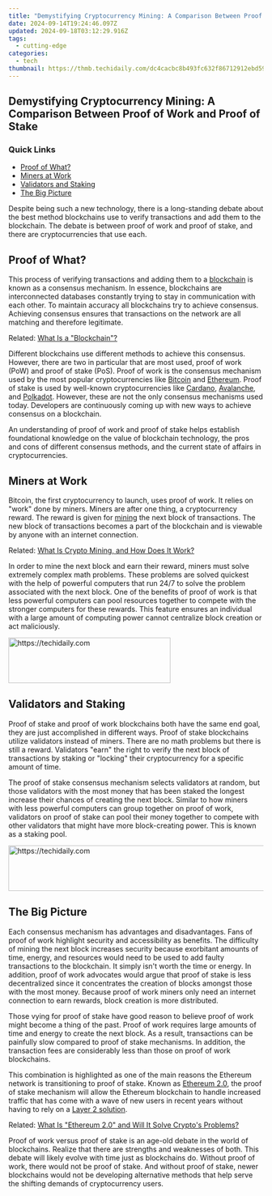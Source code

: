 ```yaml
---
title: "Demystifying Cryptocurrency Mining: A Comparison Between Proof of Work and Proof of Stake"
date: 2024-09-14T19:24:46.097Z
updated: 2024-09-18T03:12:29.916Z
tags:
  - cutting-edge
categories:
  - tech
thumbnail: https://thmb.techidaily.com/dc4cacbc8b493fc632f86712912ebd59bbc9ecbefdaf01df729929788c56ed4e.jpeg
---
```


## Demystifying Cryptocurrency Mining: A Comparison Between Proof of Work and Proof of Stake

### Quick Links

* [Proof of What?](https://remote-screen-capture.techidaily.com/new-conquering-common-challenges-easy-steps-for-your-ipad-capture-process-for-2024/)
* [Miners at Work](https://win-amazing.techidaily.com/install-epson-wf-3540-printer-software-for-windows-free-download-guide/)
* [Validators and Staking](https://screen-sharing-recording.techidaily.com/ultimate-screenrecorder-comprehensive-step-by-step-guide-for-2024/)
* [The Big Picture](https://screen-activity-recording.techidaily.com/2024-approved-the-art-of-documenting-xbox-playtime-online/)

 Despite being such a new technology, there is a long-standing debate about the best method blockchains use to verify transactions and add them to the blockchain. The debate is between proof of work and proof of stake, and there are cryptocurrencies that use each.

##  Proof of What?

 This process of verifying transactions and adding them to a [blockchain](https://facebook-videos.techidaily.com/updated-2024-approved-top-playlist-hits-social-medias-1-10-video-winners/) is known as a consensus mechanism. In essence, blockchains are interconnected databases constantly trying to stay in communication with each other. To maintain accuracy all blockchains try to achieve consensus. Achieving consensus ensures that transactions on the network are all matching and therefore legitimate.

Related: [What Is a "Blockchain"?](https://facebook-videos.techidaily.com/updated-2024-approved-top-playlist-hits-social-medias-1-10-video-winners/) 

 Different blockchains use different methods to achieve this consensus. However, there are two in particular that are most used, proof of work (PoW) and proof of stake (PoS). Proof of work is the consensus mechanism used by the most popular cryptocurrencies like [Bitcoin](https://extra-support.techidaily.com/navigating-through-excellent-hdr-cam-choices-for-2024/) and [Ethereum](https://extra-information.techidaily.com/in-2024-automated-opener-your-srt-files-windows-and-mac/). Proof of stake is used by well-known cryptocurrencies like [Cardano](https://cardano.org/), [Avalanche](https://www.avax.network/), and [Polkadot](https://polkadot.network/). However, these are not the only consensus mechanisms used today. Developers are continuously coming up with new ways to achieve consensus on a blockchain.

 An understanding of proof of work and proof of stake helps establish foundational knowledge on the value of blockchain technology, the pros and cons of different consensus methods, and the current state of affairs in cryptocurrencies.

##  Miners at Work

 Bitcoin, the first cryptocurrency to launch, uses proof of work. It relies on "work" done by miners. Miners are after one thing, a cryptocurrency reward. The reward is given for [mining](https://vimeo-videos.techidaily.com/updated-in-2024-mastering-video-allure-securing-top-spots-with-the-vimeo-experts/) the next block of transactions. The new block of transactions becomes a part of the blockchain and is viewable by anyone with an internet connection.

Related: [What Is Crypto Mining, and How Does It Work?](https://vimeo-videos.techidaily.com/updated-in-2024-mastering-video-allure-securing-top-spots-with-the-vimeo-experts/) 

 In order to mine the next block and earn their reward, miners must solve extremely complex math problems. These problems are solved quickest with the help of powerful computers that run 24/7 to solve the problem associated with the next block. One of the benefits of proof of work is that less powerful computers can pool resources together to compete with the stronger computers for these rewards. This feature ensures an individual with a large amount of computing power cannot centralize block creation or act maliciously.

<!-- affiliate ads begin -->
<a href="https://bluettius.sjv.io/c/5597632/2139113/17108" target="_top" id="2139113">
  <img src="//a.impactradius-go.com/display-ad/17108-2139113" border="0" alt="https://techidaily.com" width="320" height="90"/>
</a>
<img height="0" width="0" src="https://bluettius.sjv.io/i/5597632/2139113/17108" style="position:absolute;visibility:hidden;" border="0" />
<!-- affiliate ads end -->

##  Validators and Staking

 Proof of stake and proof of work blockchains both have the same end goal, they are just accomplished in different ways. Proof of stake blockchains utilize validators instead of miners. There are no math problems but there is still a reward. Validators "earn" the right to verify the next block of transactions by staking or "locking" their cryptocurrency for a specific amount of time.

 The proof of stake consensus mechanism selects validators at random, but those validators with the most money that has been staked the longest increase their chances of creating the next block. Similar to how miners with less powerful computers can group together on proof of work, validators on proof of stake can pool their money together to compete with other validators that might have more block-creating power. This is known as a staking pool.

<!-- affiliate ads begin -->
<a href="https://imp.i357552.net/c/5597632/1030380/11832" target="_top" id="1030380">
  <img src="//a.impactradius-go.com/display-ad/11832-1030380" border="0" alt="https://techidaily.com" width="720" height="90"/>
</a>
<img height="0" width="0" src="https://imp.i357552.net/i/5597632/1030380/11832" style="position:absolute;visibility:hidden;" border="0" />
<!-- affiliate ads end -->

##  The Big Picture

 Each consensus mechanism has advantages and disadvantages. Fans of proof of work highlight security and accessibility as benefits. The difficulty of mining the next block increases security because exorbitant amounts of time, energy, and resources would need to be used to add faulty transactions to the blockchain. It simply isn't worth the time or energy. In addition, proof of work advocates would argue that proof of stake is less decentralized since it concentrates the creation of blocks amongst those with the most money. Because proof of work miners only need an internet connection to earn rewards, block creation is more distributed.

 Those vying for proof of stake have good reason to believe proof of work might become a thing of the past. Proof of work requires large amounts of time and energy to create the next block. As a result, transactions can be painfully slow compared to proof of stake mechanisms. In addition, the transaction fees are considerably less than those on proof of work blockchains.

 This combination is highlighted as one of the main reasons the Ethereum network is transitioning to proof of stake. Known as [Ethereum 2.0](https://unlock-android.techidaily.com/pattern-locks-are-unsafe-secure-your-xiaomi-redmi-12-5g-phone-now-with-these-tips-by-drfone-android/), the proof of stake mechanism will allow the Ethereum blockchain to handle increased traffic that has come with a wave of new users in recent years without having to rely on a [Layer 2 solution](https://android-unlock.techidaily.com/how-to-remove-a-previously-synced-google-account-from-your-motorola-razr-40-by-drfone-android/).

Related: [What Is "Ethereum 2.0" and Will It Solve Crypto's Problems?](https://unlock-android.techidaily.com/pattern-locks-are-unsafe-secure-your-xiaomi-redmi-12-5g-phone-now-with-these-tips-by-drfone-android/) 

 Proof of work versus proof of stake is an age-old debate in the world of blockchains. Realize that there are strengths and weaknesses of both. This debate will likely evolve with time just as blockchains do. Without proof of work, there would not be proof of stake. And without proof of stake, newer blockchains would not be developing alternative methods that help serve the shifting demands of cryptocurrency users.

<ins class="adsbygoogle"
     style="display:block"
     data-ad-format="autorelaxed"
     data-ad-client="ca-pub-7571918770474297"
     data-ad-slot="1223367746"></ins>

<ins class="adsbygoogle"
     style="display:block"
     data-ad-client="ca-pub-7571918770474297"
     data-ad-slot="8358498916"
     data-ad-format="auto"
     data-full-width-responsive="true"></ins>



